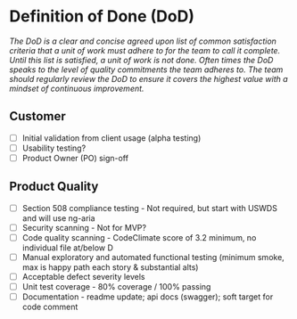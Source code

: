 # Definition of Done (DoD)

_The DoD is a clear and concise agreed upon list of common satisfaction criteria that a unit of work must adhere to for the team to call it complete. Until this list is satisfied, a unit of work is not done. Often times the DoD speaks to the level of quality commitments the team adheres to. The team should regularly review the DoD to ensure it covers the highest value with a mindset of continuous improvement._

## Customer
- [ ] Initial validation from client usage (alpha testing)
- [ ] Usability testing?
- [ ] Product Owner (PO) sign-off

## Product Quality
- [ ] Section 508 compliance testing - Not required, but start with USWDS and will use ng-aria
- [ ] Security scanning - Not for MVP?
- [ ] Code quality scanning - CodeClimate score of 3.2 minimum, no individual file at/below D
- [ ] Manual exploratory and automated functional testing (minimum smoke, max is happy path each story & substantial alts)
- [ ] Acceptable defect severity levels 
- [ ] Unit test coverage - 80% coverage / 100% passing
- [ ] Documentation - readme update; api docs (swagger); soft target for code comment
